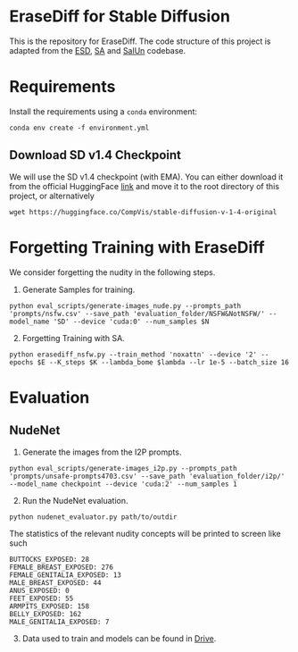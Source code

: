 # EraseDiff for Stable Diffusion
This is the repository for EraseDiff. The code structure of this project is adapted from the [ESD](https://github.com/rohitgandikota/erasing/tree/main), [SA](https://github.com/clear-nus/selective-amnesia/tree/main/sd) and [SalUn](https://github.com/OPTML-Group/Unlearn-Saliency/tree/master/SD) codebase.

# Requirements
Install the requirements using a `conda` environment:
```
conda env create -f environment.yml
```

## Download SD v1.4 Checkpoint
We will use the SD v1.4 checkpoint (with EMA). You can either download it from the official HuggingFace [link](https://huggingface.co/CompVis/stable-diffusion-v-1-4-original) and move it to the root directory of this project, or alternatively
```
wget https://huggingface.co/CompVis/stable-diffusion-v-1-4-original
```

# Forgetting Training with EraseDiff
We consider forgetting the nudity in the following steps.

1. Generate Samples for training.

```
python eval_scripts/generate-images_nude.py --prompts_path 'prompts/nsfw.csv' --save_path 'evaluation_folder/NSFW&NotNSFW/' --model_name 'SD' --device 'cuda:0' --num_samples $N
```

2. Forgetting Training with SA.

```
python erasediff_nsfw.py --train_method 'noxattn' --device '2' --epochs $E --K_steps $K --lambda_bome $lambda --lr 1e-5 --batch_size 16
```


# Evaluation

## NudeNet

1. Generate the images from the I2P prompts.
   
```
python eval_scripts/generate-images_i2p.py --prompts_path 'prompts/unsafe-prompts4703.csv' --save_path 'evaluation_folder/i2p/' --model_name checkpoint --device 'cuda:2' --num_samples 1
```

2. Run the NudeNet evaluation.

```
python nudenet_evaluator.py path/to/outdir
```

The statistics of the relevant nudity concepts will be printed to screen like such

```
BUTTOCKS_EXPOSED: 28
FEMALE_BREAST_EXPOSED: 276
FEMALE_GENITALIA_EXPOSED: 13
MALE_BREAST_EXPOSED: 44
ANUS_EXPOSED: 0
FEET_EXPOSED: 55
ARMPITS_EXPOSED: 158
BELLY_EXPOSED: 162
MALE_GENITALIA_EXPOSED: 7
```

3. Data used to train and models can be found in [Drive](https://drive.google.com/drive/folders/1GcVcyxSvChVvioB8W8uBYDSlZtubz-LL).



